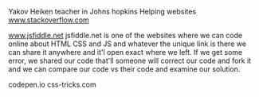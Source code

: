 Yakov Heiken teacher in Johns hopkins
Helping websites
www.stackoverflow.com

www.jsfiddle.net
jsfiddle.net is one of the websites where we can code online about HTML CSS and JS and whatever the unique link is there we can share it anywhere and it'l open exact where we left.
If we get some error, we shared our code that'll someone will correct our code and fork it and we can compare our code vs their code and examine our solution.

codepen.io
css-tricks.com